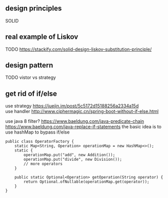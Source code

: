 
## design principles
SOLID

## real example of Liskov 
TODO
https://stackify.com/solid-design-liskov-substitution-principle/  

## design pattern
TODO
vistor vs strategy

## get rid of if/else
use strategy https://juejin.im/post/5c5172d15188256a2334a15d  
use handler http://www.ciphermagic.cn/spring-boot-without-if-else.html 

use java 8 filter? https://www.baeldung.com/java-predicate-chain  
https://www.baeldung.com/java-replace-if-statements
the basic idea is to use hashMap to bypass if/else
```
public class OperatorFactory {
    static Map<String, Operation> operationMap = new HashMap<>();
    static {
        operationMap.put("add", new Addition());
        operationMap.put("divide", new Division());
        // more operators
    }
 
    public static Optional<Operation> getOperation(String operator) {
        return Optional.ofNullable(operationMap.get(operator));
    }
}
```


